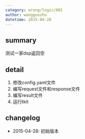 ```yaml
---
category: wrong/logic/001
author: wangguozhu
datetime: 2015-04-28
---
```


## summary

测试一家dsp返回空

## detail

1. 修改config.yaml文件
1. 编写request文件和response文件
1. 编写result文件
1. 运行tkit

## changelog

- 2015-04-28: 初始版本
